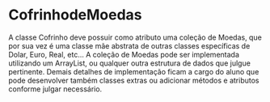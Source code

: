 # CofrinhodeMoedas

A classe Cofrinho deve possuir como atributo uma coleção de Moedas, que por sua 
vez é uma classe mãe abstrata de outras classes específicas de Dolar, Euro, Real, etc... A 
coleção de Moedas pode ser implementada utilizando um ArrayList, ou qualquer outra 
estrutura de dados que julgue pertinente. 
Demais detalhes de implementação ficam a cargo do aluno que pode desenvolver 
também classes extras ou adicionar métodos e atributos conforme julgar necessário.  
